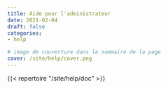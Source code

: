 ```yaml
---
title: Aide pour l'administrateur
date: 2021-02-04
draft: false 
categories: 
- help

# image de couverture dans le sommaire de la page
cover: /site/help/cover.png
---
```

<!--more-->

{{< repertoire "/site/help/doc" >}}
